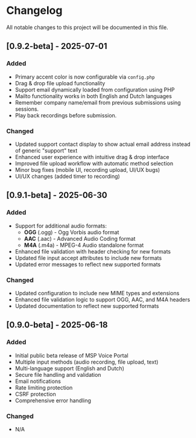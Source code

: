 # Changelog

All notable changes to this project will be documented in this file.

## [0.9.2-beta] - 2025-07-01

### Added
- Primary accent color is now configurable via `config.php`
- Drag & drop file upload functionality
- Support email dynamically loaded from configuration using PHP
- Mailto functionality works in both English and Dutch languages
- Remember company name/email from previous submissions using sessions.
- Play back recordings before submission.

### Changed
- Updated support contact display to show actual email address instead of generic "support" text
- Enhanced user experience with intuitive drag & drop interface
- Improved file upload workflow with automatic method selection
- Minor bug fixes (mobile UI, recording upload, UI/UX bugs)
- UI/UX changes (added timer to recording)

## [0.9.1-beta] - 2025-06-30

### Added
- Support for additional audio formats:
  - **OGG** (.ogg) - Ogg Vorbis audio format
  - **AAC** (.aac) - Advanced Audio Coding format
  - **M4A** (.m4a) - MPEG-4 Audio standalone format
- Enhanced file validation with header checking for new formats
- Updated file input accept attributes to include new formats
- Updated error messages to reflect new supported formats

### Changed
- Updated configuration to include new MIME types and extensions
- Enhanced file validation logic to support OGG, AAC, and M4A headers
- Updated documentation to reflect new supported formats

## [0.9.0-beta] - 2025-06-18

### Added
- Initial public beta release of MSP Voice Portal
- Multiple input methods (audio recording, file upload, text)
- Multi-language support (English and Dutch)
- Secure file handling and validation
- Email notifications
- Rate limiting protection
- CSRF protection
- Comprehensive error handling

### Changed
- N/A